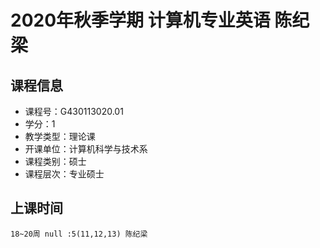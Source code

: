 # 2020年秋季学期 计算机专业英语 陈纪梁






## 课程信息

- 课程号：G430113020.01
- 学分：1
- 教学类型：理论课
- 开课单位：计算机科学与技术系
- 课程类别：硕士
- 课程层次：专业硕士

## 上课时间

```
18~20周 null :5(11,12,13) 陈纪梁
```

